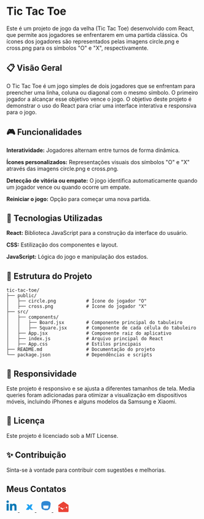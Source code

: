 # Tic Tac Toe

Este é um projeto de jogo da velha (Tic Tac Toe) desenvolvido com React, que permite aos jogadores se enfrentarem em uma partida clássica. Os ícones dos jogadores são representados pelas imagens circle.png e cross.png para os símbolos "O" e "X", respectivamente.

## 📋 Visão Geral

O Tic Tac Toe é um jogo simples de dois jogadores que se enfrentam para preencher uma linha, coluna ou diagonal com o mesmo símbolo. O primeiro jogador a alcançar esse objetivo vence o jogo. O objetivo deste projeto é demonstrar o uso do React para criar uma interface interativa e responsiva para o jogo.

## 🎮 <B>Funcionalidades</b>

<b>Interatividade:</b> Jogadores alternam entre turnos de forma dinâmica.

<b>Ícones personalizados:</b> Representações visuais dos símbolos "O" e "X" através das imagens circle.png e cross.png.

<b>Detecção de vitória ou empate:</b> O jogo identifica automaticamente quando um jogador vence ou quando ocorre um empate.

<b>Reiniciar o jogo:</b> Opção para começar uma nova partida.


## 🚀<B> Tecnologias Utilizadas</b>

<B>React:</b> Biblioteca JavaScript para a construção da interface do usuário.

<b>CSS:</b> Estilização dos componentes e layout.

<b>JavaScript:</b> Lógica do jogo e manipulação dos estados.


## 📂 Estrutura do Projeto

```plaintext
tic-tac-toe/
├── public/
│   ├── circle.png           # Ícone do jogador "O"
│   ├── cross.png            # Ícone do jogador "X"
├── src/
│   ├── components/
│   │   ├── Board.jsx        # Componente principal do tabuleiro
│   │   ├── Square.jsx       # Componente de cada célula do tabuleiro
│   ├── App.jsx              # Componente raiz do aplicativo
│   ├── index.js             # Arquivo principal do React
│   ├── App.css              # Estilos principais
├── README.md                # Documentação do projeto
└── package.json             # Dependências e scripts
```



## 📐<b> Responsividade</b>

Este projeto é responsivo e se ajusta a diferentes tamanhos de tela. Media queries foram adicionadas para otimizar a visualização em dispositivos móveis, incluindo iPhones e alguns modelos da Samsung e Xiaomi.

## 📜<b> Licença</b>

Este projeto é licenciado sob a MIT License.

## ✨ <b>Contribuição</b>

Sinta-se à vontade para contribuir com sugestões e melhorias.

## Meus Contatos

<a href="https://www.linkedin.com/in/osnigilbertojunior/" style="margin-right: 10px;">
  <svg xmlns="http://www.w3.org/2000/svg" width="30" height="30" viewBox="0 0 512 512">
    <path fill="#0077B5" d="M100.28 448H7.4V148.9h92.88zm-46.14-341.4a53.66 53.66 0 1 1 53.66-53.66 53.66 53.66 0 0 1-53.66 53.66zM447.9 448h-92.65V302.4c0-34.7-.7-79.1-48.2-79.1-48.3 0-55.7 37.7-55.7 76.7V448h-92.6V148.9h88.9v40.8h1.3c12.4-23.4 42.5-48.2 87.3-48.2 93.4 0 110.6 61.5 110.6 141.3V448z"/>
  </svg>
</a>
<a href="https://x.com/osniiferreira" style="margin-right: 10px;">
  <svg xmlns="http://www.w3.org/2000/svg" width="30" height="30" viewBox="0 0 320 512">
    <path fill="#1DA1F2" d="M291.7 214.7L319.5 176h-91.6l-44.5 58-49.4-58h-92l78.8 92-89 117.3c-4.8 6.4-5.4 14.8-1.5 21.7 3.9 6.8 11 11 18.8 11h92.2l46.9-61.1 52.7 61.1h92.3l-84.2-97.9z"/>
  </svg>
</a>
<a href="https://mastodon.social/@osniferreira" style="margin-right: 10px;">
  <svg xmlns="http://www.w3.org/2000/svg" width="30" height="30" viewBox="0 0 448 512">
    <path fill="#3088D4" d="M433 179.11c0-97.2-63.9-125.9-63.9-125.9C329.2 32 292.2 24.5 255.3 24c-1.1 0-2.1-.1-3.2-.1h-56.2c-1.1 0-2.1 0-3.2.1-36.9.5-73.9 8-113.8 29.2 0 0-63.9 28.7-63.9 125.9-.1 11.1-.2 24.3-.1 38.8.2 29.7 2.2 63.2 8.9 98.3 10.3 56.2 51.7 77.5 51.7 77.5 40.5 20.6 74.9 25.7 104.4 23.1 51.4-4.3 66.3-30.9 66.3-30.9l-1.4-32.6s-30.6 9.5-64.4 8.3c-33.7-1.2-69.3-4.1-75.2-51.5-2.8-21-3.4-50.3-3.4-82.7 0 0 0 0 0 0h234.3c0 0-.6 24.5-2.6 50.5-3.1 36.5-12.6 61.2-12.6 61.2s-10.4 26.6-59.7 28.6c-2 .1-4 .2-6.1.3-2.9.1-5.9.2-9 .2-6.3 0-13.3-.2-20.8-.7-16.9-1.1-35-3.7-53.3-9.6l-14.4-4.7-8.5 67.8c0 0 39.2 15.7 96.6 11.6 25.6-1.8 49.6-7.8 72.2-16.6 39.7-15.3 63-49.9 63-49.9 45.6-83.1 42.8-203.6 42.8-203.6z"/>
  </svg>
</a>
<a href="mailto:osnigilbertojunior@gmail.com">
  <svg xmlns="http://www.w3.org/2000/svg" width="30" height="30" viewBox="0 0 512 512">
    <path fill="#EA4335" d="M490.6 190.8l-192-128c-11.5-7.7-27.3-7.7-38.8 0l-192 128c-10.2 6.8-15.5 18.4-15.5 30.9v256c0 12.5 5.3 24.1 15.5 30.9l192 128c11.5 7.7 27.3 7.7 38.8 0l192-128c10.2-6.8 15.5-18.4 15.5-30.9V221.7c0-12.5-5.3-24.1-15.5-30.9zm-234.6 230.4l-124.1-82.7L256 223l124.1 76.1-124.1 82.7zm186.3-56.3L256 162.6 69.7 326.4v-82.3l186.3 116.3L442.3 270.4z"/>
  </svg>
</a>
